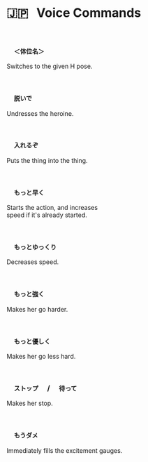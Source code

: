 
# 🇯🇵  Voice Commands

<br>

### `  ＜体位名＞  `

Switches to the given H pose.

<br>

### `  脱いで  `

Undresses the heroine.

<br>

### `  入れるぞ  `

Puts the thing into the thing.

<br>

### `  もっと早く  ` 

Starts the action, and increases <br>
speed if it's already started.

<br>

### `  もっとゆっくり  `

Decreases speed.

<br>

### `  もっと強く  `

Makes her go harder.

<br>

### `  もっと優しく  `

Makes her go less hard.

<br>

### `  ストップ  ` / `  待って  `

Makes her stop.

<br>

### `  もうダメ  `

Immediately fills the excitement gauges.

<br>
